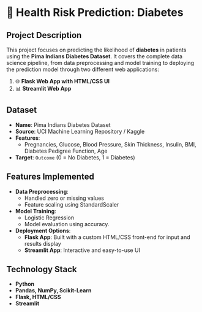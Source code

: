 # 🧠 Health Risk Prediction: Diabetes  

## Project Description  
This project focuses on predicting the likelihood of **diabetes** in patients using the **Pima Indians Diabetes Dataset**. It covers the complete data science pipeline, from data preprocessing and model training to deploying the prediction model through two different web applications:  

1. 🌐 **Flask Web App with HTML/CSS UI**  
2. 📊 **Streamlit Web App**  

## Dataset  
- **Name**: Pima Indians Diabetes Dataset  
- **Source**: UCI Machine Learning Repository / Kaggle  
- **Features**:  
  - Pregnancies, Glucose, Blood Pressure, Skin Thickness, Insulin, BMI, Diabetes Pedigree Function, Age  
- **Target**: `Outcome` (0 = No Diabetes, 1 = Diabetes)  

## Features Implemented  
- **Data Preprocessing**:  
  - Handled zero or missing values  
  - Feature scaling using StandardScaler  
- **Model Training**:  
  - Logistic Regression   
  - Model evaluation using accuracy.  
- **Deployment Options**:  
  - **Flask App**: Built with a custom HTML/CSS front-end for input and results display  
  - **Streamlit App**: Interactive and easy-to-use UI   

## Technology Stack  
- **Python**  
- **Pandas, NumPy, Scikit-Learn**  
- **Flask, HTML/CSS**  
- **Streamlit**  
